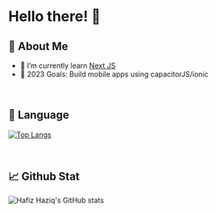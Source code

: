 
# **Hello there!** 👋

## 🤗 **About Me**
- 🌱 I’m currently learn <a href="https://nextjs.org/">Next JS</a>
- 🥅 2023 Goals: Build mobile apps using capacitorJS/ionic

<br>

## 💼 **Language** 
[![Top Langs](https://github-readme-stats.vercel.app/api/top-langs/?username=hafizhaziq307&layout=compact&theme=midnight-purple)](https://github.com/hafizhaziq307/github-readme-stats)

<br>

## 📈 **Github Stat** 
![Hafiz Haziq's GitHub stats](https://github-readme-stats.vercel.app/api?username=hafizhaziq307&count_private=true&show_icons=true&theme=midnight-purple&hide=issues,contribs,prs)
